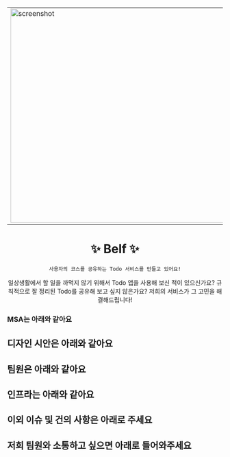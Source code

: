 <p align="center">
  <table align="center">
    <tbody>
      <tr>
        <td>
          <img src="https://user-images.githubusercontent.com/63892989/143169490-c3382537-cb92-4c28-867f-93374ebfdf10.png" alt="screenshot" width="500" />
        </td>
        <td>
          <img src="https://user-images.githubusercontent.com/63892989/143169494-71d33612-378b-418d-a2fb-77ef6d4aee32.png" alt="screenshot" width="500" />
        </td>
      </tr>
    </tbody>
  </table>
  <h1 align="center">
    ✨ Belf ✨
  </h1>
</p>
<div align="center">

`사용자의 코스를 공유하는 Todo 서비스를 만들고 있어요!`

일상생활에서 할 일을 까먹지 않기 위해서 Todo 앱을 사용해 보신 적이 있으신가요? 규칙적으로 잘 정리된 Todo를 공유해 보고 싶지 않은가요? 저희의 서비스가 그 고민을 해결해드립니다!

</div>

### MSA는 아래와 같아요

## 디자인 시안은 아래와 같아요

## 팀원은 아래와 같아요

## 인프라는 아래와 같아요

## 이외 이슈 및 건의 사항은 아래로 주세요

## 저희 팀원와 소통하고 싶으면 아래로 들어와주세요
